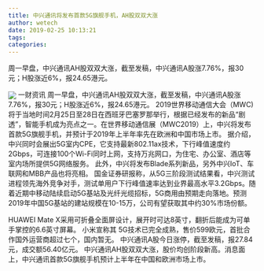 ```yaml
---
title: 中兴通讯将发布首款5G旗舰手机，AH股双双大涨
author: wetech
date: 2019-02-25 10:13:21
tags: 
categories: 
---
```

周一早盘，中兴通讯AH股双双大涨，截至发稿，中兴通讯A股涨7.76%，报30元；H股涨近6%，报24.65港元。
<!-- more -->
<img align="center" border="0" src="https://imgcdn.yicai.com/uppics/images/2019/02/ad209c112cea1065528e091cddc36246.jpg" />
一财资讯
周一早盘，中兴通讯AH股双双大涨，截至发稿，中兴通讯A股涨7.76%，报30元；H股涨近6%，报24.65港元。
2019世界移动通信大会（MWC)将于当地时间2月25日至28日在西班牙巴塞罗那举行，根据已经发布的新品“剧透”，智能手机成为亮点之一。在世界移动通信展（MWC2019）上，中兴将发布首款5G旗舰手机，并预计于2019年上半年率先在欧洲和中国市场上市。
据介绍，中兴同时会展出5G室内CPE，它支持最新802.11ax技术，下行峰值速度约2Gbps，可连接100个Wi-Fi同时上网，支持万兆网口，为住宅、办公室、酒店等室内场所提供5G网络服务。
此外，中兴将发布Blade系列新品，另外中兴IoT、车联网和MBB产品也将亮相。
国金证券研报称，从5G三阶段测试结果看，中兴测试进程领先海外竞争对手，测试单用户下行峰值速率达到业界最高水平3.2Gbps。随着近期中移动陆续启动5G基站及光纤光缆招标，5G商用由预期走向落地。预测2019年中国5G基站的建站规模在10-15万，公司有望获取其中约30%市场份额。
 
 
HUAWEI Mate X采用可折叠全面屏设计，展开时可达8英寸，翻折后能成为可单手掌控的6.6英寸屏幕。
小米宣称其 5G技术已完全成熟，售价599欧元，首批合作国外运营商超过七个，国内暂无。
中兴通讯A股今日涨停，截至发稿，报27.84元，成交额56.40亿元。
中兴通讯AH股双双大涨，股价均创阶段新高。消息面上，中兴通讯首款5G旗舰手机预计上半年在中国和欧洲市场上市。
